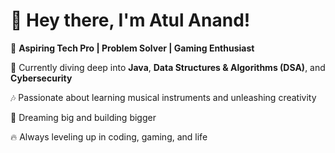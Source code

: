 # 👋 Hey there, I'm Atul Anand!

🌟 **Aspiring Tech Pro | Problem Solver | Gaming Enthusiast**

🎯 Currently diving deep into **Java**, **Data Structures & Algorithms (DSA)**, and **Cybersecurity**

🎶 Passionate about learning musical instruments and unleashing creativity

📍 Dreaming big and building bigger

🔥 Always leveling up in coding, gaming, and life


